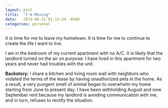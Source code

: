 ```yaml
---
layout: post
title:  "I'm Moving"
date:   2019-08-31 01:15:24 -0500
categories: personal
---
```

It is time for me to leave my hometown. It is time for me to continue to create the life I want to live.

I am in the bedroom of my current apartment with no A/C. It is likely that the landlord turned on the air on purpose. I have lived in this apartment for two years and never had troubles with the unit.

**Backstory:** I share a kitchen and living room wall with neighbors who violated the terms of the lease by having unauthorized pets in the home. As a result, a very pungent smell of animal began to overwhelm my home starting from June to present day. I have been withholding August and now September rent because my landlord is avoiding communication with me, and in turn, refuses to rectify the situation.
